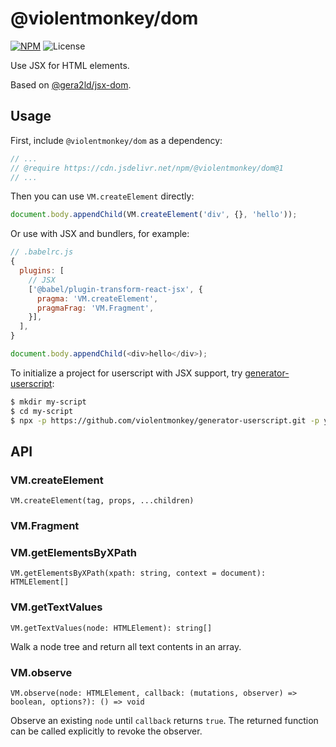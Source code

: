 # @violentmonkey/dom

[![NPM](https://img.shields.io/npm/v/@violentmonkey/dom.svg)](https://npm.im/@violentmonkey/dom)
![License](https://img.shields.io/npm/l/@violentmonkey/dom.svg)

Use JSX for HTML elements.

Based on [@gera2ld/jsx-dom](https://github.com/gera2ld/jsx-dom).

## Usage

First, include `@violentmonkey/dom` as a dependency:

```js
// ...
// @require https://cdn.jsdelivr.net/npm/@violentmonkey/dom@1
// ...
```

Then you can use `VM.createElement` directly:

```js
document.body.appendChild(VM.createElement('div', {}, 'hello'));
```

Or use with JSX and bundlers, for example:

```js
// .babelrc.js
{
  plugins: [
    // JSX
    ['@babel/plugin-transform-react-jsx', {
      pragma: 'VM.createElement',
      pragmaFrag: 'VM.Fragment',
    }],
  ],
}
```

```js
document.body.appendChild(<div>hello</div>);
```

To initialize a project for userscript with JSX support, try [generator-userscript](https://github.com/violentmonkey/generator-userscript):

```sh
$ mkdir my-script
$ cd my-script
$ npx -p https://github.com/violentmonkey/generator-userscript.git -p yo yo @violentmonkey/userscript
```

## API

### VM.createElement

`VM.createElement(tag, props, ...children)`

### VM.Fragment

### VM.getElementsByXPath

`VM.getElementsByXPath(xpath: string, context = document): HTMLElement[]`

### VM.getTextValues

`VM.getTextValues(node: HTMLElement): string[]`

Walk a node tree and return all text contents in an array.

### VM.observe

`VM.observe(node: HTMLElement, callback: (mutations, observer) => boolean, options?): () => void`

Observe an existing `node` until `callback` returns `true`.
The returned function can be called explicitly to revoke the observer.
